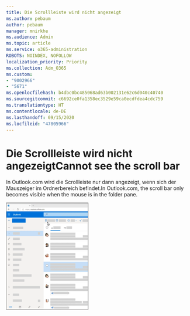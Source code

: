 ```yaml
---
title: Die Scrollleiste wird nicht angezeigt
ms.author: pebaum
author: pebaum
manager: mnirkhe
ms.audience: Admin
ms.topic: article
ms.service: o365-administration
ROBOTS: NOINDEX, NOFOLLOW
localization_priority: Priority
ms.collection: Adm_O365
ms.custom:
- "9002966"
- "5671"
ms.openlocfilehash: b4dbc0bc485068ad63b002131e62c6d040c40740
ms.sourcegitcommit: c6692ce0fa1358ec3529e59ca0ecdfdea4cdc759
ms.translationtype: HT
ms.contentlocale: de-DE
ms.lasthandoff: 09/15/2020
ms.locfileid: "47805966"
---
```

# <a name="cannot-see-the-scroll-bar"></a><span data-ttu-id="bb8ec-102">Die Scrollleiste wird nicht angezeigt</span><span class="sxs-lookup"><span data-stu-id="bb8ec-102">Cannot see the scroll bar</span></span>

<span data-ttu-id="bb8ec-103">In Outlook.com wird die Scrollleiste nur dann angezeigt, wenn sich der Mauszeiger im Ordnerbereich befindet.</span><span class="sxs-lookup"><span data-stu-id="bb8ec-103">In Outlook.com, the scroll bar only becomes visible when the mouse is in the folder pane.</span></span>

![Mouseover-Posteingang-Scrollleiste](media/16353_mouse_over_inbox_scrollbar-225x292.gif)
